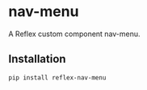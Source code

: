 # nav-menu

A Reflex custom component nav-menu.

## Installation

```bash
pip install reflex-nav-menu
```